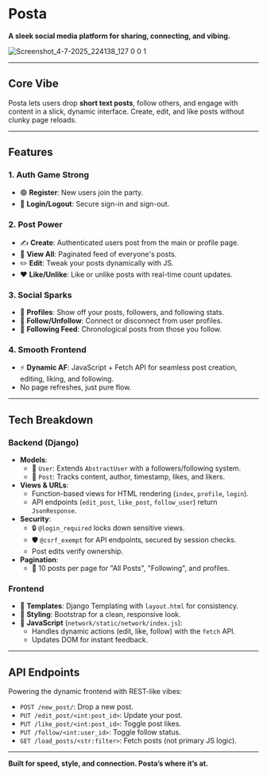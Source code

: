 # **Posta**  
**A sleek social media platform for sharing, connecting, and vibing.**

![Screenshot_4-7-2025_224138_127 0 0 1](https://github.com/user-attachments/assets/00028977-10e9-45f8-8d8f-779705f3a348)


---

## **Core Vibe**  
Posta lets users drop **short text posts**, follow others, and engage with content in a slick, dynamic interface. Create, edit, and like posts without clunky page reloads.

---

## **Features**  

### **1. Auth Game Strong**  
- 🟢 **Register**: New users join the party.  
- 🔐 **Login/Logout**: Secure sign-in and sign-out.

### **2. Post Power**  
- ✍️ **Create**: Authenticated users post from the main or profile page.  
- 📜 **View All**: Paginated feed of everyone's posts.  
- ✏️ **Edit**: Tweak your posts dynamically with JS.  
- ❤️ **Like/Unlike**: Like or unlike posts with real-time count updates.

### **3. Social Sparks**  
- 👤 **Profiles**: Show off your posts, followers, and following stats.  
- 🤝 **Follow/Unfollow**: Connect or disconnect from user profiles.  
- 📰 **Following Feed**: Chronological posts from those you follow.

### **4. Smooth Frontend**  
- ⚡ **Dynamic AF**: JavaScript + Fetch API for seamless post creation, editing, liking, and following.  
- No page refreshes, just pure flow.

---

## **Tech Breakdown**  

### **Backend (Django)**  
- **Models**:  
  - 🧑 `User`: Extends `AbstractUser` with a followers/following system.  
  - 📝 `Post`: Tracks content, author, timestamp, likes, and likers.  
- **Views & URLs**:  
  - Function-based views for HTML rendering (`index`, `profile`, `login`).  
  - API endpoints (`edit_post`, `like_post`, `follow_user`) return `JsonResponse`.  
- **Security**:  
  - 🔒 `@login_required` locks down sensitive views.  
  - 🛡️ `@csrf_exempt` for API endpoints, secured by session checks.  
  - Post edits verify ownership.  
- **Pagination**:  
  - 📄 10 posts per page for "All Posts", "Following", and profiles.

### **Frontend**  
- 🎨 **Templates**: Django Templating with `layout.html` for consistency.  
- 💅 **Styling**: Bootstrap for a clean, responsive look.  
- 🚀 **JavaScript** (`network/static/network/index.js`):  
  - Handles dynamic actions (edit, like, follow) with the `fetch` API.  
  - Updates DOM for instant feedback.

---

## **API Endpoints**  
Powering the dynamic frontend with REST-like vibes:  
- `POST /new_post/`: Drop a new post.  
- `PUT /edit_post/<int:post_id>`: Update your post.  
- `PUT /like_post/<int:post_id>`: Toggle post likes.  
- `PUT /follow/<int:user_id>`: Toggle follow status.  
- `GET /load_posts/<str:filter>`: Fetch posts (not primary JS logic).

---

**Built for speed, style, and connection. Posta’s where it’s at.** 
